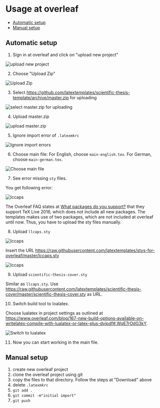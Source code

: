 # Usage at overleaf

<!-- toc -->

- [Automatic setup](#automatic-setup)
- [Manual setup](#manual-setup)

<!-- tocstop -->

## Automatic setup

1. Sign in at overleaf and click on "upload new project"

![upload new project](overleaf-step-1.png)

2. Choose "Upload Zip"

![Upload Zip](overleaf-step-2.png)

3. Select <https://github.com/latextemplates/scientific-thesis-template/archive/master.zip> for uploading

![select master.zip for uploading](overleaf-step-3.png)

4. Upload master.zip

![upload master.zip](overleaf-step-4.png)

5. Ignore import error of `.latexmkrc`

![Ignore import errors](overleaf-step-5.png)

6. Choose main file: For English, choose `main-english.tex`. For German, choose `main-german.tex`.

![Choose main file](overleaf-step-6.png)

7. See error missing `sty` files.

You get following error:

![lccaps](overleaf-step-7-lccaps-error.png)

The Overleaf FAQ states at [What packages do you support?](https://www.overleaf.com/help/30-what-packages-do-you-support) that they support TeX Live 2016, which does not include all new packages.
The templates makes use of two packages, which are not included at overleaf until now.
Thus, you have to upload the sty files manually.

8. Upload `llcaps.sty`

![lccaps](overleaf-step-8.1.png)

Insert the URL <https://raw.githubusercontent.com/latextemplates/stys-for-overleaf/master/lccaps.sty>

![lccaps](overleaf-step-8.2.png)

9. Upload `scientific-thesis-cover.sty`

Similar as `llcaps.sty`. Use <https://raw.githubusercontent.com/latextemplates/scientific-thesis-cover/master/scientific-thesis-cover.sty> as URL.

10. Switch build tool to loalatex.

Choose lualatex in project settings as outlined at <https://www.overleaf.com/blog/167-new-build-options-available-on-writelatex-compile-with-lualatex-or-latex-plus-dvipdf#.WqE7rOdG3kY>.

  ![Switch to lualatex](https://www.filepicker.io/api/file/aPVX5DQ0T9KSp8UNeWk1)

11. Now you can start working in the main file.


## Manual setup

1. create new overleaf project
2. clone the overleaf project using git
3. copy the files to that directory. Follow the steps at "Download" above
4. delete `.latexmkrc`
5. `git add .`
6. `git commit -m"initial import"`
7. `git push`
